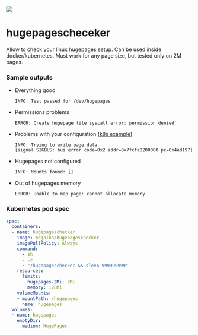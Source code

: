 <a href="https://img.shields.io/docker/cloud/build/mogaika/hugepageschecker" alt="Build">
    <img src="https://img.shields.io/docker/cloud/build/mogaika/hugepageschecker" /></a>

# hugepagescheceker
Allow to check your linux hugepages setup. Can be used inside docker/kubernetes.
Must work for any page size, but tested only on 2M pages.

### Sample outputs
- Everything good
  ```
  INFO: Test passed for /dev/hugepages
  ```
- Permissions problems
  ```
  ERROR: Create hugepage file syscall error: permission denied`
  ```
- Problems with your configuration ([k8s example](https://github.com/kubernetes/kubernetes/issues/71233#issuecomment-516061026))
  ```
  INFO: Trying to write page data
  [signal SIGBUS: bus error code=0x2 addr=0x7fcfa0200000 pc=0x4ad197]
  ```
- Hugepages not configured
  ```
  INFO: Mounts found: []
  ```

- Out of hugepages memory
  ```
  ERROR: Unable to map page: cannot allocate memory
  ```

### Kubernetes pod spec
```yaml
spec:
  containers:
  - name: hugepageschecker
    image: mogaika/hugepageschecker
    imagePullPolicy: Always
    command:
      - sh
      - -c
      - "/hugepageschecker && sleep 999999999"
    resources:
      limits:
        hugepages-2Mi: 2Mi
        memory: 128Mi
    volumeMounts:
    - mountPath: /hugepages
      name: hugepages
  volumes:
  - name: hugepages
    emptyDir:
      medium: HugePages
```
